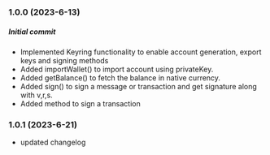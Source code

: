 ### 1.0.0 (2023-6-13)

##### Initial commit

- Implemented Keyring functionality to enable account generation, export keys and signing methods
- Added importWallet() to import account using privateKey.
- Added getBalance() to fetch the balance in native currency.
- Added sign() to sign a message or transaction and get signature along with v,r,s.
- Added method to sign a transaction

### 1.0.1 (2023-6-21)

- updated changelog